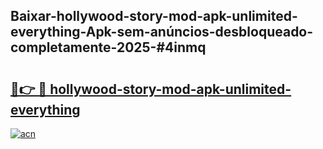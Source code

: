## Baixar-hollywood-story-mod-apk-unlimited-everything-Apk-sem-anúncios-desbloqueado-completamente-2025-#4inmq

# <h2><a href="https://ainizakaria.my?title=hollywood-story-mod-apk-unlimited-everything&ref=20M">🔗👉 🔴 hollywood-story-mod-apk-unlimited-everything</a></h2>

[![acn](https://github.com/user-attachments/assets/0f9c940e-d8b0-45ae-aac7-cd30a18b3e1c)](https://ainizakaria.my?title=hollywood-story-mod-apk-unlimited-everything&ref=20M)

